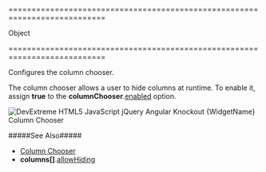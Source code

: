 ===========================================================================
<!--type-->Object<!--/type-->
===========================================================================

<!--shortDescription-->
Configures the column chooser.
<!--/shortDescription-->

<!--fullDescription-->
The column chooser allows a user to hide columns at runtime. To enable it, assign **true** to the **columnChooser**.[enabled]({basewidgetpath}/Configuration/columnChooser/#enabled) option.

![DevExtreme HTML5 JavaScript jQuery Angular Knockout {WidgetName} Column Chooser](/Content/images/doc/19_1/{WidgetName}/visual_elements/column_chooser.png)

#####See Also#####
- [Column Chooser](/Documentation/Guide/Widgets/{WidgetName}/Columns/Column_Chooser/)
- **columns[]**.[allowHiding]({basewidgetpath}/Configuration/columns/#allowHiding)
<!--/fullDescription-->